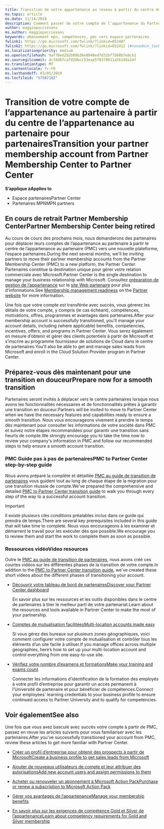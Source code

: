 ```yaml
---
title: Transition de votre appartenance au réseau à partir du centre de l’appartenance au partenaire pour partenaires
ms.topic: article
ms.date: 11/14/2018
description: Comment passer de votre compte de l’appartenance du Partner Membership Center au Partner Center.
author: maggiepuccievans
ms.author: maggiepuccievans
keywords: abonnement mpn, compétences, pmc vers espace partenaires
fwlink1: https://go.microsoft.com/fwlink/?linkid=852407
fwlink2: https://go.microsoft.com/fwlink/?linkid=852412 (#nonadmin_tasks)
ms.localizationpriority: medium
ms.openlocfilehash: 9af70ed292b89b36e8940ed7d32bf7508b7e8cb1
ms.sourcegitcommit: 4c34d6fcaf020bcc53eaa5f0379011a56149a14f
ms.translationtype: MT
ms.contentlocale: fr-FR
ms.lasthandoff: 03/05/2019
ms.locfileid: "57587102"
---
```

# <a name="transition-your-partner-membership-account-from-partner-membership-center-to-partner-center"></a><span data-ttu-id="72e8d-104">Transition de votre compte de l’appartenance au partenaire à partir du centre de l’appartenance au partenaire pour partenaires</span><span class="sxs-lookup"><span data-stu-id="72e8d-104">Transition your partner membership account from Partner Membership Center to Partner Center</span></span>

<span data-ttu-id="72e8d-105">**S’applique à**</span><span class="sxs-lookup"><span data-stu-id="72e8d-105">**Applies to**</span></span>

- <span data-ttu-id="72e8d-106">Espace partenaires</span><span class="sxs-lookup"><span data-stu-id="72e8d-106">Partner Center</span></span>
- <span data-ttu-id="72e8d-107">Partenaires MPN</span><span class="sxs-lookup"><span data-stu-id="72e8d-107">MPN partners</span></span>

## <a name="partner-membership-center-being-retired"></a><span data-ttu-id="72e8d-108">En cours de retrait Partner Membership Center</span><span class="sxs-lookup"><span data-stu-id="72e8d-108">Partner Membership Center being retired</span></span>

<span data-ttu-id="72e8d-109">Au cours de cours des prochains mois, nous demanderons des partenaires pour déplacer leurs comptes de l’appartenance au partenaire à partir le centre de l’appartenance au partenaire (PMC) vers une nouvelle plateforme, l’espace partenaires.</span><span class="sxs-lookup"><span data-stu-id="72e8d-109">During the next several months, we'll be inviting partners to move their partner membership accounts from the Partner Membership Center (PMC) to a new platform, the Partner Center.</span></span> <span data-ttu-id="72e8d-110">Partenaires constitue la destination unique pour gérer votre relation commerciale avec Microsoft.</span><span class="sxs-lookup"><span data-stu-id="72e8d-110">Partner Center is the single destination to manage your business relationship with Microsoft.</span></span> <span data-ttu-id="72e8d-111">Consultez [préparation de gestion de l’appartenance](https://partner.microsoft.com/support/partner-center-help) sur le [site Web partenaire](https://partner.microsoft.com/commercial) pour plus d’informations.</span><span class="sxs-lookup"><span data-stu-id="72e8d-111">See [Membership management readiness](https://partner.microsoft.com/support/partner-center-help) on the [Partner website](https://partner.microsoft.com/commercial) for more information.</span></span>

<span data-ttu-id="72e8d-112">Une fois que votre compte est transférée avec succès, vous gérerez les détails de votre compte, y compris (le cas échéant), compétences, motivations, offres, programmes et avantages dans partenaires.</span><span class="sxs-lookup"><span data-stu-id="72e8d-112">After your membership account is successfully transitioned, you'll manage your account details, including (where applicable) benefits, competencies, incentives, offers, and programs in Partner Center.</span></span> <span data-ttu-id="72e8d-113">Vous serez également en mesure d’obtenir et gérer des clients potentiels à partir de Microsoft et s’inscrire au programme fournisseur de solutions de Cloud dans le centre de partenaires.</span><span class="sxs-lookup"><span data-stu-id="72e8d-113">You'll also be able to get and manage sales leads from Microsoft and enroll in the Cloud Solution Provider program in Partner Center.</span></span>

## <a name="prepare-now-for-a-smooth-transition"></a><span data-ttu-id="72e8d-114">Préparez-vous dès maintenant pour une transition en douceur</span><span class="sxs-lookup"><span data-stu-id="72e8d-114">Prepare now for a smooth transition</span></span>

<span data-ttu-id="72e8d-115">Partenaires seront invités à déplacer vers le centre partenaires lorsque nous avons les fonctionnalités nécessaires et de fonctionnalités prêtes à garantir une transition en douceur.</span><span class="sxs-lookup"><span data-stu-id="72e8d-115">Partners will be invited to move to Partner Center when we have the necessary features and capabilities ready to ensure a smooth transition.</span></span> <span data-ttu-id="72e8d-116">Nous vous encourageons vivement à prendre le temps dès maintenant pour consulter les informations de votre société dans PMC et suivez notre étapes recommandées pour garantir une transition sans heurts de compte.</span><span class="sxs-lookup"><span data-stu-id="72e8d-116">We strongly encourage you to take the time now to review your company's information in PMC and follow our recommended steps to help ensure a smooth account transition.</span></span>

### <a name="pmc-to-partner-center-step-by-step-guide"></a><span data-ttu-id="72e8d-117">PMC Guide pas à pas de partenaires</span><span class="sxs-lookup"><span data-stu-id="72e8d-117">PMC to Partner Center step-by-step guide</span></span>

<span data-ttu-id="72e8d-118">Nous avons préparé la complète et détaillée [PMC au guide de transition de partenaires](https://assetsprod.microsoft.com/mpn/en-us/membership-account-set-up-guide.pdf) vous guident tout au long de chaque étape de la migration pour une transition réussie de compte.</span><span class="sxs-lookup"><span data-stu-id="72e8d-118">We've prepared the comprehensive and detailed [PMC to Partner Center transition guide](https://assetsprod.microsoft.com/mpn/en-us/membership-account-set-up-guide.pdf) to walk you through every step of the way to a successful account transition.</span></span>

>[!IMPORTANT]
><span data-ttu-id="72e8d-119">Il existe plusieurs clés conditions préalables inclus dans ce guide qui prendra de temps.</span><span class="sxs-lookup"><span data-stu-id="72e8d-119">There are several key prerequisites included in this guide that will take time to complete.</span></span> <span data-ttu-id="72e8d-120">Nous vous encourageons à les examiner et démarrent le travail pour les exécuter dès que possible.</span><span class="sxs-lookup"><span data-stu-id="72e8d-120">We encourage you to review them and start the work to complete them as soon as possible.</span></span>

### <a name="video-resources"></a><span data-ttu-id="72e8d-121">Ressources vidéo</span><span class="sxs-lookup"><span data-stu-id="72e8d-121">Video resources</span></span>

<span data-ttu-id="72e8d-122">Outre le [PMC au guide de transition de partenaires](https://assetsprod.microsoft.com/mpn/en-us/membership-account-set-up-guide.pdf), nous avons créé ces courtes vidéos sur les différentes phases de la transition de votre compte.</span><span class="sxs-lookup"><span data-stu-id="72e8d-122">In addition to the [PMC to Partner Center transition guide](https://assetsprod.microsoft.com/mpn/en-us/membership-account-set-up-guide.pdf), we've created these short videos about the different phases of transitioning your account.</span></span> 

- [<span data-ttu-id="72e8d-123">Découvrir votre tableau de bord de partenaires</span><span class="sxs-lookup"><span data-stu-id="72e8d-123">Discover your Partner Center dashboard</span></span>](https://partner.microsoft.com/support/partner-center-help)
 
  <span data-ttu-id="72e8d-124">En savoir plus sur les ressources et les outils disponibles dans le centre de partenaires à tirer le meilleur parti de votre partenariat.</span><span class="sxs-lookup"><span data-stu-id="72e8d-124">Learn about the resources and tools available in Partner Center to make the most of your partnership.</span></span>

- [<span data-ttu-id="72e8d-125">Comptes de mutualisation facilitées</span><span class="sxs-lookup"><span data-stu-id="72e8d-125">Multi-location accounts made easy</span></span>](https://partner.microsoft.com/support/partner-center-help)
 
  <span data-ttu-id="72e8d-126">Si vous gérez des bureaux sur plusieurs zones géographiques, voici comment configurer votre compte de mutualisation et contrôler tous les éléments d’un site facile à utiliser.</span><span class="sxs-lookup"><span data-stu-id="72e8d-126">If you manage offices across multiple geographies, here’s how to set up your multi-location account and control everything from one easy-to-use site.</span></span>

- [<span data-ttu-id="72e8d-127">Vérifiez votre nombre d’examens et formations</span><span class="sxs-lookup"><span data-stu-id="72e8d-127">Make your training and exams count</span></span>](https://partner.microsoft.com/support/partner-center-help)

  <span data-ttu-id="72e8d-128">Connecter les informations d’identification de la formation des employés à votre profil d’entreprise pour garantir un accès permanent à l’Université de partenaire et pour bénéficier de compétences.</span><span class="sxs-lookup"><span data-stu-id="72e8d-128">Connect your employees' learning credentials to your business profile to ensure continued access to Partner University and to qualify for competencies.</span></span>

## <a name="see-also"></a><span data-ttu-id="72e8d-129">Voir également</span><span class="sxs-lookup"><span data-stu-id="72e8d-129">See also</span></span>

<span data-ttu-id="72e8d-130">Une fois que vous avez basculé avec succès votre compte à partir de PMC, passez en revue les articles suivants pour vous familiariser avec les partenaires.</span><span class="sxs-lookup"><span data-stu-id="72e8d-130">After you've successfully transitioned your account from PMC, review these articles to get more familiar with Partner Center.</span></span>

-   [<span data-ttu-id="72e8d-131">Créer un profil d’entreprise pour obtenir des prospects à partir de Microsoft</span><span class="sxs-lookup"><span data-stu-id="72e8d-131">Create a business profile to get sales leads from Microsoft</span></span>](create-a-marketing-profile.md)

-   [<span data-ttu-id="72e8d-132">Ajouter de nouveaux utilisateurs de compte et leur attribuer des autorisations</span><span class="sxs-lookup"><span data-stu-id="72e8d-132">Add new account users and assign permissions to them</span></span>](create-user-accounts-and-set-permissions.md)

-   [<span data-ttu-id="72e8d-133">Acheter ou renouveler un abonnement à Microsoft Action Pack</span><span class="sxs-lookup"><span data-stu-id="72e8d-133">Purchase or renew a subscription to Microsoft Action Pack</span></span>](mpn-get-action-pack.md)

-   [<span data-ttu-id="72e8d-134">Gérer vos avantages de l’appartenance</span><span class="sxs-lookup"><span data-stu-id="72e8d-134">Manage your membership benefits</span></span>](manage-your-partner-network-benefits.md)

-   [<span data-ttu-id="72e8d-135">En savoir plus sur les exigences de compétence Gold et Silver de l’appartenance</span><span class="sxs-lookup"><span data-stu-id="72e8d-135">Learn about competency requirements for Gold and Silver membership</span></span>](https://partner.microsoft.com/membership/competencies)





